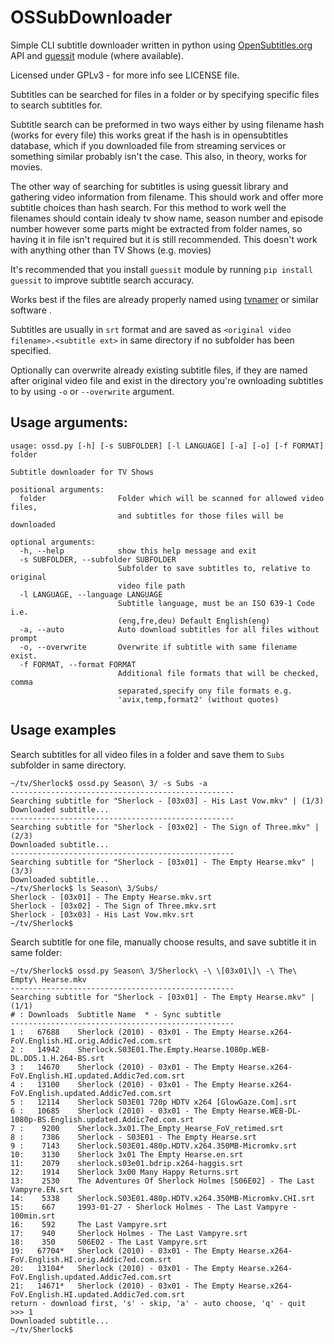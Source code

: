 OSSubDownloader
===============

Simple CLI subtitle downloader written in python using [OpenSubtitles.org](http://www.opensubtitles.org/) API and [guessit](https://github.com/wackou/guessit) module (where available).

Licensed under GPLv3 - for more info see LICENSE file.

Subtitles can be searched for files in a folder or by specifying specific files to search subtitles for.

Subtitle search can be preformed in two ways either by using filename hash (works for every file) this
works great if the hash is in opensubtitles database, which if you downloaded file from streaming services
or something similar probably isn't the case. This also, in theory, works for movies.

The other way of searching for subtitles is using guessit library and gathering video information from filename.
This should work and offer more subtitle choices than hash search.
For this method to work well the filenames should contain idealy tv show name, season number and episode number
however some parts might be extracted from folder names, so having it in file isn't required but it is still
recommended. This doesn't work with anything other than TV Shows (e.g. movies)

It's recommended that you install `guessit` module by running `pip install guessit` to improve subtitle search accuracy.

Works best if the files are already properly named using [tvnamer](https://github.com/dbr/tvnamer) or similar software .

Subtitles are usually in `srt` format and are saved as `<original video filename>.<subtitle ext>` in same directory if no subfolder has been specified.

Optionally can overwrite already existing subtitle files, if they are named after original video file and exist in the directory you're ownloading subtitles to by using `-o` or `--overwrite` argument.



Usage arguments:
----

    usage: ossd.py [-h] [-s SUBFOLDER] [-l LANGUAGE] [-a] [-o] [-f FORMAT] folder

    Subtitle downloader for TV Shows

    positional arguments:
      folder                Folder which will be scanned for allowed video files,
                            and subtitles for those files will be downloaded

    optional arguments:
      -h, --help            show this help message and exit
      -s SUBFOLDER, --subfolder SUBFOLDER
                            Subfolder to save subtitles to, relative to original
                            video file path
      -l LANGUAGE, --language LANGUAGE
                            Subtitle language, must be an ISO 639-1 Code i.e.
                            (eng,fre,deu) Default English(eng)
      -a, --auto            Auto download subtitles for all files without prompt
      -o, --overwrite       Overwrite if subtitle with same filename exist.
      -f FORMAT, --format FORMAT
                            Additional file formats that will be checked, comma
                            separated,specify ony file formats e.g.
                            'avix,temp,format2' (without quotes)


Usage examples
--------

Search subtitles for all video files in a folder and save them to `Subs` subfolder in same directory.


    ~/tv/Sherlock$ ossd.py Season\ 3/ -s Subs -a
    --------------------------------------------------
    Searching subtitle for "Sherlock - [03x03] - His Last Vow.mkv" | (1/3)
    Downloaded subtitle...
    --------------------------------------------------
    Searching subtitle for "Sherlock - [03x02] - The Sign of Three.mkv" | (2/3)
    Downloaded subtitle...
    --------------------------------------------------
    Searching subtitle for "Sherlock - [03x01] - The Empty Hearse.mkv" | (3/3)
    Downloaded subtitle...
    ~/tv/Sherlock$ ls Season\ 3/Subs/
    Sherlock - [03x01] - The Empty Hearse.mkv.srt
    Sherlock - [03x02] - The Sign of Three.mkv.srt
    Sherlock - [03x03] - His Last Vow.mkv.srt
    ~/tv/Sherlock$

Search subtitle for one file, manually choose results, and save subtitle it in same folder:

    ~/tv/Sherlock$ ossd.py Season\ 3/Sherlock\ -\ \[03x01\]\ -\ The\ Empty\ Hearse.mkv
    --------------------------------------------------
    Searching subtitle for "Sherlock - [03x01] - The Empty Hearse.mkv" | (1/1)
    # : Downloads  Subtitle Name  * - Sync subtitle
    --------------------------------------------------
    1 :   67688    Sherlock (2010) - 03x01 - The Empty Hearse.x264-FoV.English.HI.orig.Addic7ed.com.srt
    2 :   14942    Sherlock.S03E01.The.Empty.Hearse.1080p.WEB-DL.DD5.1.H.264-BS.srt
    3 :   14670    Sherlock (2010) - 03x01 - The Empty Hearse.x264-FoV.English.HI.updated.Addic7ed.com.srt
    4 :   13100    Sherlock (2010) - 03x01 - The Empty Hearse.x264-FoV.English.updated.Addic7ed.com.srt
    5 :   12114    Sherlock S03E01 720p HDTV x264 [GlowGaze.Com].srt
    6 :   10685    Sherlock (2010) - 03x01 - The Empty Hearse.WEB-DL-1080p-BS.English.updated.Addic7ed.com.srt
    7 :    9200    Sherlock.3x01.The_Empty_Hearse_FoV_retimed.srt
    8 :    7386    Sherlock - S03E01 - The Empty Hearse.srt
    9 :    7143    Sherlock.S03E01.480p.HDTV.x264.350MB-Micromkv.srt
    10:    3130    Sherlock 3x01 The Empty Hearse.en.srt
    11:    2079    sherlock.s03e01.bdrip.x264-haggis.srt
    12:    1914    Sherlock 3x00 Many Happy Returns.srt
    13:    2530    The Adventures Of Sherlock Holmes [S06E02] - The Last Vampyre.EN.srt
    14:    5338    Sherlock.S03E01.480p.HDTV.x264.350MB-Micromkv.CHI.srt
    15:    667     1993-01-27 - Sherlock Holmes - The Last Vampyre - 100min.srt
    16:    592     The Last Vampyre.srt
    17:    940     Sherlock Holmes - The Last Vampyre.srt
    18:    350     S06E02 - The Last Vampyre.srt
    19:   67704*   Sherlock (2010) - 03x01 - The Empty Hearse.x264-FoV.English.HI.orig.Addic7ed.com.srt
    20:   13104*   Sherlock (2010) - 03x01 - The Empty Hearse.x264-FoV.English.updated.Addic7ed.com.srt
    21:   14671*   Sherlock (2010) - 03x01 - The Empty Hearse.x264-FoV.English.HI.updated.Addic7ed.com.srt
    return - download first, 's' - skip, 'a' - auto choose, 'q' - quit
    >>> 1
    Downloaded subtitle...
    ~/tv/Sherlock$

